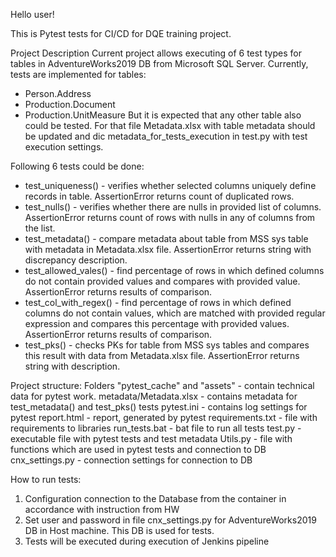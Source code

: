 Hello user!

This is Pytest tests for CI/CD for DQE training project.

Project Description
Current project allows executing of 6 test types for tables in AdventureWorks2019 DB from Microsoft SQL Server.
Currently, tests are implemented for tables:
- Person.Address
- Production.Document
- Production.UnitMeasure
But it is expected that any other table also could be tested. For that file Metadata.xlsx with table metadata should
be updated and dic metadata_for_tests_execution in test.py with test execution settings. 

Following 6 tests could be done:
- test_uniqueness() - verifies whether selected columns uniquely define records in table. AssertionError returns count 
of duplicated rows. 
- test_nulls() - verifies whether there are nulls in provided list of columns. AssertionError returns count of rows 
with nulls in any of columns from the list.
- test_metadata() - compare metadata about table from MSS sys table with metadata in Metadata.xlsx file. AssertionError 
returns string with discrepancy description.
- test_allowed_vales() - find percentage of rows in which defined columns do not contain provided values and compares 
with provided value. AssertionError returns results of comparison.
- test_col_with_regex() - find percentage of rows in which defined columns do not contain values, which are matched with
provided regular expression and compares this percentage with provided values. AssertionError returns results of 
comparison.
- test_pks() - checks PKs for table from MSS sys tables and compares this result with data from Metadata.xlsx file.
AssertionError returns string with description.

Project structure:
Folders "pytest_cache" and "assets" - contain technical data for pytest work.
metadata/Metadata.xlsx - contains metadata for test_metadata() and test_pks() tests
pytest.ini - contains log settings for pytest
report.html - report, generated by pytest
requirements.txt - file with requirements to libraries
run_tests.bat - bat file to run all tests
test.py - executable file with pytest tests and test metadata
Utils.py - file with functions which are used in pytest tests and connection to DB
cnx_settings.py - connection settings for connection to DB

How to run tests:
1. Configuration connection to the Database from the container in accordance with instruction from HW
2. Set user and password in file cnx_settings.py for AdventureWorks2019 DB in Host machine. This DB is used for tests.
3. Tests will be executed during execution of Jenkins pipeline